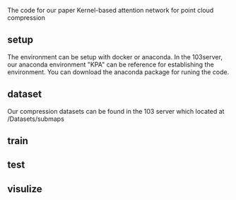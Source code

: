 The code for our paper Kernel-based attention network for point cloud compression
## setup
The environment can be setup with docker or anaconda.
In the 103server, our anaconda environment "KPA" can be reference for establishing the environment. You can download the anaconda package for runing the code.
## dataset
Our compression datasets can be found in the 103 server which located at /Datasets/submaps 
## train 
## test 
## visulize 
